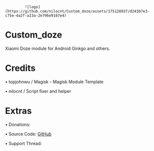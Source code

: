              ![logo](https://github.com/nilocnt/Custom_doze/assets/175128937/d243b7e3-c75e-4a2f-a23a-2e796e9167e4)

# Custom_doze
Xiaomi Doze module for Android Ginkgo and others.
# Credits
• topjohnwu / Magisk - Magisk Module Template

• nilocnt / Script fixer and helper
# Extras
• Donations:

• Source Code: [GitHub](https://github.com/nilocnt/Custom_doze)

• Support Thread:
